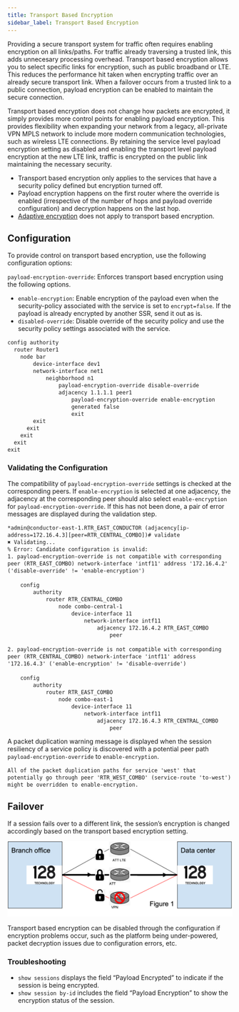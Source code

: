 ```yaml
---
title: Transport Based Encryption
sidebar_label: Transport Based Encryption
---
```


Providing a secure transport system for traffic often requires enabling encryption on all links/paths. For traffic already traversing a trusted link, this adds unnecesary processing overhead. Transport based encryption allows you to select specific links for encryption, such as public broadband or LTE. This reduces the performance hit taken when encrypting traffic over an already secure transport link. When a failover occurs from a trusted link to a public connection, payload encryption can be enabled to maintain the secure connection. 
 
Transport based encryption does not change how packets are encrypted, it simply provides more control points for enabling payload encryption. This provides flexibility when expanding your network from a legacy, all-private VPN MPLS network to include more modern communication technologies, such as wireless LTE connections. By retaining the service level payload encryption setting as disabled and enabling the transport level payload encryption at the new LTE link, traffic is encrypted on the public link maintaining the necessary security. 

- Transport based encryption only applies to the services that have a security policy defined but encryption turned off.
- Payload encryption happens on the first router where the override is enabled (irrespective of the number of hops and payload override configuration) and decryption happens on the last hop.
- [Adaptive encryption](sec_adaptive_encrypt.md) does not apply to transport based encryption.

## Configuration

To provide control on transport based encryption, use the following configuration options:

`payload-encryption-override`: Enforces transport based encryption using the following options.
- `enable-encryption`: Enable encryption of the payload even when the security-policy associated with the service is set to `encrypt=false`. If the payload is already encrypted by another SSR, send it out as is. 
- `disabled-override`: Disable override of the security policy and use the security policy settings associated with the service.

```
config authority
  router Router1
	node bar
	    device-interface dev1
		network-interface net1
			neighborhood n1
				payload-encryption-override disable-override
				adjacency 1.1.1.1 peer1
					payload-encryption-override enable-encryption
					generated false
					exit
        exit
      exit
    exit
  exit
exit
```

### Validating the Configuration

The compatibility of `payload-encryption-override` settings is checked at the corresponding peers. If `enable-encryption` is selected at one adjacency, the adjacency at the corresponding peer should also select `enable-encryption` for `payload-encryption-override`. If this has not been done, a pair of error messages are displayed during the validation step. 

```
*admin@conductor-east-1.RTR_EAST_CONDUCTOR (adjacency[ip-address=172.16.4.3][peer=RTR_CENTRAL_COMBO])# validate
✖ Validating...
% Error: Candidate configuration is invalid:
1. payload-encryption-override is not compatible with corresponding peer (RTR_EAST_COMBO) network-interface 'intf11' address '172.16.4.2' ('disable-override' != 'enable-encryption')

    config
        authority
            router RTR_CENTRAL_COMBO
                node combo-central-1
                    device-interface 11
                        network-interface intf11
                            adjacency 172.16.4.2 RTR_EAST_COMBO
                                peer

2. payload-encryption-override is not compatible with corresponding peer (RTR_CENTRAL_COMBO) network-interface 'intf11' address '172.16.4.3' ('enable-encryption' != 'disable-override')

    config
        authority
            router RTR_EAST_COMBO
                node combo-east-1
                    device-interface 11
                        network-interface intf11
                            adjacency 172.16.4.3 RTR_CENTRAL_COMBO
                                peer

```

A packet duplication warning message is displayed when the session resiliency of a service policy is discovered with a potential peer path `payload-encryption-override` to `enable-encryption`. 

```
All of the packet duplication paths for service 'west' that potentially go through peer 'RTR_WEST_COMBO' (service-route 'to-west') might be overridden to enable-encryption.
```

## Failover

If a session fails over to a different link, the session’s encryption is changed accordingly based on the transport based encryption setting.

![Transport Encryption](/img/config_transport_encryption.png)

Transport based encryption can be disabled through the configuration if encryption problems occur, such as the platform being under-powered, packet decryption issues due to configuration errors, etc.

### Troubleshooting

- `show sessions` displays the field “Payload Encrypted” to indicate if the session is being encrypted.
- `show session by-id` includes the field “Payload Encryption” to show the encryption status of the session.


